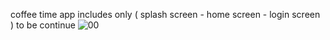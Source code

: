 coffee time app includes only ( splash screen - home screen - login screen ) to be continue ![00](https://user-images.githubusercontent.com/100171203/193462852-6281c8b1-6bf4-43f4-968e-cb375fc5aea6.png)
